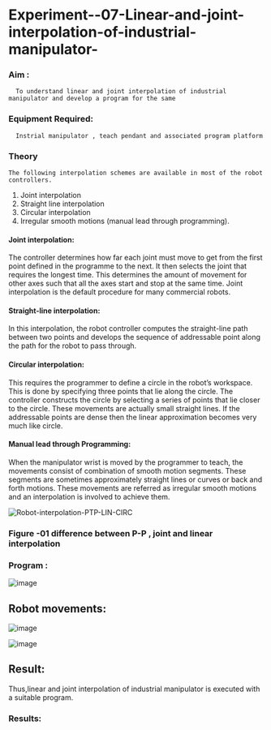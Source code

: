 # Experiment--07-Linear-and-joint-interpolation-of-industrial-manipulator-

### Aim :
      To understand linear and joint interpolation of industrial manipulator and develop a program for the same 
      
### Equipment Required: 
      Instrial manipulator , teach pendant and associated program platform 
      
### Theory 
    The following interpolation schemes are available in most of the robot controllers.
1. Joint interpolation
2. Straight line interpolation
3. Circular interpolation
4. Irregular smooth motions (manual lead through programming).
#### Joint interpolation: 
The controller determines how far each joint must move to get from the first point defined in the programme to the next. It then selects the joint that
requires the longest time. This determines the amount of movement for other axes such that all the axes start and stop at the same time. Joint interpolation is the default procedure for many commercial robots.

#### Straight-line interpolation: 
In this interpolation, the robot controller computes the straight-line path between two points and develops the sequence of addressable point along the path for the robot to pass through.

#### Circular interpolation: 
This requires the programmer to define a circle in the
robot’s workspace. This is done by specifying three points that lie along the circle. The controller constructs the circle by selecting a series of points that lie closer to the circle. These movements are actually small straight lines. If the addressable points are dense then the linear approximation becomes very much like circle.


#### Manual lead through Programming: 
When the manipulator wrist is moved by the programmer to teach, the movements consist of combination of smooth motion segments. These segments are sometimes approximately straight lines or curves or back and forth motions. These movements are referred as irregular smooth motions and an interpolation is involved to achieve them.




![Robot-interpolation-PTP-LIN-CIRC](https://user-images.githubusercontent.com/36288975/201615171-d0886aaa-8220-4b0c-8a1d-3d8a5c69c76a.png)

### Figure -01 difference between P-P , joint and linear interpolation 


### Program : 



![image](https://github.com/vinushcv/Experiment--07-Linear-and-joint-interpolation-of-industrial-manipulator-/assets/113975318/63300663-3666-449b-989f-90c8c97089bd)


## Robot movements:


![image](https://github.com/vinushcv/Experiment--07-Linear-and-joint-interpolation-of-industrial-manipulator-/assets/113975318/b2660fd9-6430-42f5-a450-13ef489d104b)


![image](https://github.com/vinushcv/Experiment--07-Linear-and-joint-interpolation-of-industrial-manipulator-/assets/113975318/0227b37a-9cf7-48ff-9707-79ac2613de84)



## Result:
Thus,linear and joint interpolation of industrial manipulator is executed with a suitable program.











### Results:  

